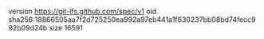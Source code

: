 version https://git-lfs.github.com/spec/v1
oid sha256:18866505aa7f2d725250ea992a97eb441a1f630237bb08bd74fecc992b09d24b
size 16591
